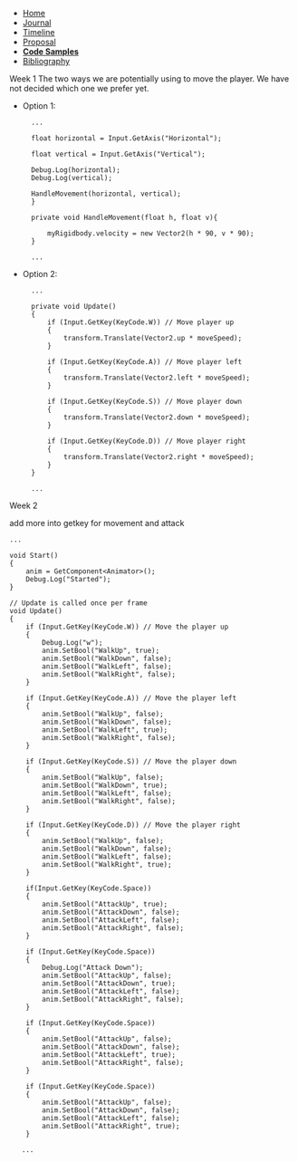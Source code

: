 - [Home](/README.md)
- [Journal](/journal.md)
- [Timeline](/timeline.md)
- [Proposal](/proposal.md)
- [**Code Samples**](/codesamples.md)
- [Bibliography](/bibliography.md)



Week 1 
The two ways we are potentially using to move the player. We have not decided which one we prefer yet. 

* Option 1:

        ...

        float horizontal = Input.GetAxis("Horizontal");

        float vertical = Input.GetAxis("Vertical");

        Debug.Log(horizontal);
        Debug.Log(vertical);

        HandleMovement(horizontal, vertical);
        }

        private void HandleMovement(float h, float v){

            myRigidbody.velocity = new Vector2(h * 90, v * 90);    
        }
        
        ...

* Option 2:

        ...

        private void Update()
        {
            if (Input.GetKey(KeyCode.W)) // Move player up
            {
                transform.Translate(Vector2.up * moveSpeed);
            }

            if (Input.GetKey(KeyCode.A)) // Move player left
            {
                transform.Translate(Vector2.left * moveSpeed);
            }

            if (Input.GetKey(KeyCode.S)) // Move player down
            {
                transform.Translate(Vector2.down * moveSpeed);
            }

            if (Input.GetKey(KeyCode.D)) // Move player right
            {
                transform.Translate(Vector2.right * moveSpeed);
            }
        }

        ...

        
Week 2

add more into getkey for movement and attack


    ...

    void Start()
    {
        anim = GetComponent<Animator>();
        Debug.Log("Started");
    }

    // Update is called once per frame
    void Update()
    {
        if (Input.GetKey(KeyCode.W)) // Move the player up
        {
            Debug.Log("w");
            anim.SetBool("WalkUp", true);
            anim.SetBool("WalkDown", false);
            anim.SetBool("WalkLeft", false);
            anim.SetBool("WalkRight", false);
        }

        if (Input.GetKey(KeyCode.A)) // Move the player left
        {
            anim.SetBool("WalkUp", false);
            anim.SetBool("WalkDown", false);
            anim.SetBool("WalkLeft", true);
            anim.SetBool("WalkRight", false);
        }

        if (Input.GetKey(KeyCode.S)) // Move the player down
        {
            anim.SetBool("WalkUp", false);
            anim.SetBool("WalkDown", true);
            anim.SetBool("WalkLeft", false);
            anim.SetBool("WalkRight", false);
        }

        if (Input.GetKey(KeyCode.D)) // Move the player right
        {
            anim.SetBool("WalkUp", false);
            anim.SetBool("WalkDown", false);
            anim.SetBool("WalkLeft", false);
            anim.SetBool("WalkRight", true);
        }

        if(Input.GetKey(KeyCode.Space))
        { 
            anim.SetBool("AttackUp", true);
            anim.SetBool("AttackDown", false);
            anim.SetBool("AttackLeft", false);
            anim.SetBool("AttackRight", false);
        }

        if (Input.GetKey(KeyCode.Space))
        {
            Debug.Log("Attack Down");
            anim.SetBool("AttackUp", false);
            anim.SetBool("AttackDown", true);
            anim.SetBool("AttackLeft", false);
            anim.SetBool("AttackRight", false);
        }

        if (Input.GetKey(KeyCode.Space))
        {
            anim.SetBool("AttackUp", false);
            anim.SetBool("AttackDown", false);
            anim.SetBool("AttackLeft", true);
            anim.SetBool("AttackRight", false);
        }

        if (Input.GetKey(KeyCode.Space))
        {
            anim.SetBool("AttackUp", false);
            anim.SetBool("AttackDown", false);
            anim.SetBool("AttackLeft", false);
            anim.SetBool("AttackRight", true);
        }

       ...

